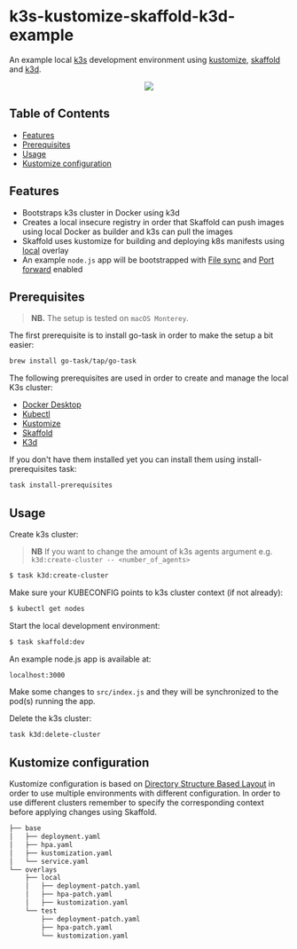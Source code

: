 # k3s-kustomize-skaffold-k3d-example

An example local [k3s](https://github.com/rancher/k3s) development environment using [kustomize](https://github.com/kubernetes-sigs/kustomize), [skaffold](https://github.com/GoogleContainerTools/skaffold) and [k3d](https://github.com/rancher/k3d). 

<p align="center"><img src="./k3d-create-cluster-flow.gif?raw=true"/></p>

<!-- TABLE OF CONTENTS -->
## Table of Contents

* [Features](#features)
* [Prerequisites](#prerequisites)
* [Usage](#usage)
* [Kustomize configuration](#kustomize-configuration)


<!-- FEATURES -->
## Features
- Bootstraps k3s cluster in Docker using k3d
- Creates a local insecure registry in order that Skaffold can push images using local Docker as builder and k3s can pull the images
- Skaffold uses kustomize for building and deploying k8s manifests using [local](#kustomize-directory-structure-based-layout) overlay
- An example `node.js` app will be bootstrapped with [File sync](https://skaffold.dev/docs/how-tos/filesync/) and [Port forward](https://skaffold.dev/docs/how-tos/portforward/) enabled

<!-- PREREQUISITES -->
## Prerequisites
> **NB.** The setup is tested on `macOS Monterey`.

The first prerequisite is to install go-task in order to make the setup a bit easier:

```sh
brew install go-task/tap/go-task
```

The following prerequisites are used in order to create and manage the local K3s cluster:

- [Docker Desktop](https://docs.docker.com/get-docker/)
- [Kubectl](https://kubernetes.io/docs/tasks/tools/install-kubectl/)
- [Kustomize](https://github.com/kubernetes-sigs/kustomize/blob/master/docs/INSTALL.md)
- [Skaffold](https://skaffold.dev/docs/getting-started/#installing-skaffold)
- [K3d](https://github.com/rancher/k3d)

If you don't have them installed yet you can install them using install-prerequisites task:

```sh
task install-prerequisites
```

<!-- USAGE -->
## Usage
Create k3s cluster:
> **NB** If you want to change the amount of k3s agents argument e.g. `k3d:create-cluster -- <number_of_agents>`
```sh
$ task k3d:create-cluster
```
Make sure your KUBECONFIG points to k3s cluster context (if not already):
```sh
$ kubectl get nodes
```
Start the local development environment:
```sh
$ task skaffold:dev
```
An example node.js app is available at:
```sh
localhost:3000
```
Make some changes to `src/index.js` and they will be synchronized to the pod(s) running the app.

Delete the k3s cluster:
```sh
task k3d:delete-cluster
```

<!-- KUSTOMIZE CONFIGURATION -->
## Kustomize configuration
Kustomize configuration is based on [Directory Structure Based Layout](https://kubectl.docs.kubernetes.io/pages/app_composition_and_deployment/structure_directories.html) in order to use multiple environments with different configuration. In order to use different clusters remember to specify the corresponding context before applying changes using Skaffold.
```sh
├── base
│   ├── deployment.yaml
│   ├── hpa.yaml
│   ├── kustomization.yaml
│   └── service.yaml
└── overlays
    ├── local
    │   ├── deployment-patch.yaml
    │   ├── hpa-patch.yaml
    │   ├── kustomization.yaml
    └── test
        ├── deployment-patch.yaml
        ├── hpa-patch.yaml
        └── kustomization.yaml
```